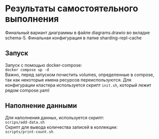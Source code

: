 # Результаты самостоятельного выполнения
Финальный вариант диаграммы в файле diagrams.drawio во вкладке schema-5.
Финальная конфигурация в папке sharding-repl-cache

## Запуск
Запуск с помощью docker-compose:  
```docker compose up -d```   
Важно, перед запуском почистить volumes, определенные в compose, так как некоторые имена ресурсов переиспользуются.
Для конфигурации кластера используется скрипт `init.sh`, который лежит рядом compose.yaml

## Наполнение данными
Для наполнения данных, используется скрипт:  
```scrips/add-data.sh```  
Скрипт для вывода количества записей в коллекции:  
```scripts/print-count.sh```
